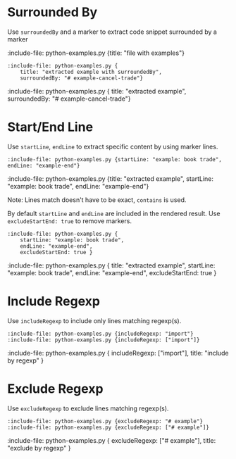 # Surrounded By

Use `surroundedBy` and a marker to extract code snippet surrounded by a marker

:include-file: python-examples.py {title: "file with examples"}

    :include-file: python-examples.py {
        title: "extracted example with surroundedBy",
        surroundedBy: "# example-cancel-trade"}

:include-file: python-examples.py {
  title: "extracted example",
  surroundedBy: "# example-cancel-trade"}


# Start/End Line

Use `startLine`, `endLine` to extract specific content by using marker lines.

    :include-file: python-examples.py {startLine: "example: book trade", endLine: "example-end"}

:include-file: python-examples.py {title: "extracted example", startLine: "example: book trade", endLine: "example-end"}

Note: Lines match doesn't have to be exact, `contains` is used.

By default `startLine` and `endLine` are included in the rendered result. Use `excludeStartEnd: true` to remove markers.

    :include-file: python-examples.py { 
        startLine: "example: book trade",
        endLine: "example-end",
        excludeStartEnd: true }

:include-file: python-examples.py {
  title: "extracted example",
  startLine: "example: book trade",
  endLine: "example-end",
  excludeStartEnd: true }

# Include Regexp

Use `includeRegexp` to include only lines matching regexp(s).

    :include-file: python-examples.py {includeRegexp: "import"}
    :include-file: python-examples.py {includeRegexp: ["import"]}

:include-file: python-examples.py { includeRegexp: ["import"], title: "include by regexp" }

# Exclude Regexp

Use `excludeRegexp` to exclude lines matching regexp(s).

    :include-file: python-examples.py {excludeRegexp: "# example"}
    :include-file: python-examples.py {excludeRegexp: ["# example"]}

:include-file: python-examples.py { excludeRegexp: ["# example"], title: "exclude by regexp" }

